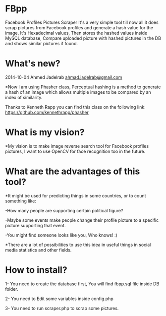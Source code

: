 FBpp
========

Facebook Profiles Pictures Scraper
It's a very simple tool till now all it does scrap pictures from Facebook profiles and  generate a hash value for the image, It's Hexadecimal values, Then stores the hashed values inside MySQL database, Compare uploaded picture with hashed pictures in the DB and shows similar pictures if found.

What's new?
============

2014-10-04 Ahmed Jadelrab <ahmad.jadelrab@gmail.com>

*Now I am using Phasher class, Perceptual hashing is a method to generate a hash of an image which allows multiple images to be compared by an index of similarity.

Thanks to Kenneth Rapp you can find this class on the following link:
https://github.com/kennethrapp/phasher

What is my vision?
===================

*My vision is to make image reverse search tool for Facebook profiles pictures, I want to use OpenCV for face recognition too in the future.

What are the advantages of this tool?
=====================================

*It might be used for predicting things in some countries, or to count something like:

-How many people are supporting certain political figure?

-Maybe some events make people change their profile picture to a specific picture supporting that event.

-You might find someone looks like you, Who knows! :)

*There are a lot of possibilities to use this idea in useful things in social media statistics and other fields.


How to install?
================

1- You need to create the database first, You will find fbpp.sql file inside DB folder.

2- You need to Edit some variables inside config.php

3- You need to run scraper.php to scrap some pictures.
